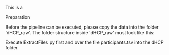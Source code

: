 
This is a 


Preparation

Before the pipeline can be executed, please copy the data into the folder 'dHCP_raw'. The folder structure inside 'dHCP_raw' must look like this:



Execute ExtractFiles.py first and over the file participants.tsv into the dHCP folder.  